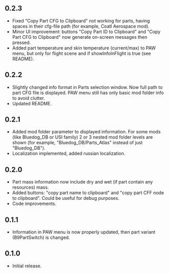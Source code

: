 0.2.3
-----
- Fixed "Copy Part CFG to Clipboard" not working for parts, having spaces in their cfg-file path (for example, Coatl Aerospace mod).
- Minor UI improvement: buttons "Copy Part ID to Clipboard" and "Copy Part CFG to Clipboard" now generate on-screen messages then pressed.
- Added part temperature and skin temperature (current/max) to PAW menu, but only for flight scene and if showInfoInFlight is true (see README).

0.2.2
-----
- Slightly changed info format in Parts selection window. Now full path to part CFG file is displayed. PAW menu still has only basic mod folder info to avoid clutter.
- Updated README.

0.2.1
-----
- Added mod folder parameter to displayed information. For some mods (like Bluedog_DB or USI family) 2 or 3 nested mod folder levels are shown (for example, "Bluedog_DB/Parts_Atlas" instead of just "Bluedog_DB").
- Localization implemented, added russian localization.

0.2.0
-----
- Part mass information now include dry and wet (if part contain any resources) mass.
- Added buttons: "copy part name to clipboard" and "copy part CFF node to clipboard". Could be useful for debug purposes.
- Code improvements.

0.1.1
-----
- Information in PAW menu is now properly updated, then part variant (B9PartSwitch) is changed.

0.1.0
-----
- Initial release.
